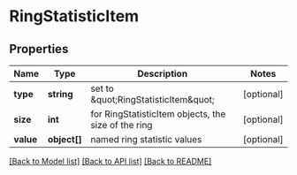 # RingStatisticItem

## Properties
Name | Type | Description | Notes
------------ | ------------- | ------------- | -------------
**type** | **string** | set to \&quot;RingStatisticItem\&quot; | [optional] 
**size** | **int** | for RingStatisticItem objects, the size of the ring | [optional] 
**value** | **object[]** | named ring statistic values | [optional] 

[[Back to Model list]](../README.md#documentation-for-models) [[Back to API list]](../README.md#documentation-for-api-endpoints) [[Back to README]](../README.md)


